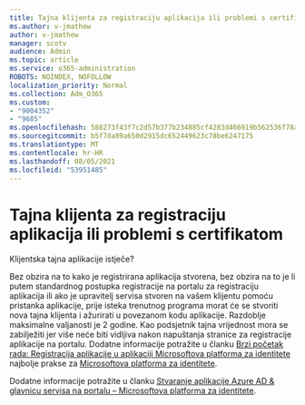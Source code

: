 ```yaml
---
title: Tajna klijenta za registraciju aplikacija ili problemi s certifikatom
ms.author: v-jmathew
author: v-jmathew
manager: scotv
audience: Admin
ms.topic: article
ms.service: o365-administration
ROBOTS: NOINDEX, NOFOLLOW
localization_priority: Normal
ms.collection: Adm_O365
ms.custom:
- "9004352"
- "9685"
ms.openlocfilehash: 588273f43f7c2d57b377b234885cf4283d466919b562536f78a64356422f9f9f
ms.sourcegitcommit: b5f7da89a650d2915dc652449623c78be6247175
ms.translationtype: MT
ms.contentlocale: hr-HR
ms.lasthandoff: 08/05/2021
ms.locfileid: "53951485"
---
```

# <a name="app-registration-client-secret-or-certificate-issues"></a>Tajna klijenta za registraciju aplikacija ili problemi s certifikatom

Klijentska tajna aplikacije istječe?

Bez obzira na to kako je registrirana aplikacija stvorena, bez obzira na to je li putem standardnog postupka registracije na portalu za registraciju aplikacija ili ako je upravitelj servisa stvoren na vašem klijentu pomoću pristanka aplikacije, prije isteka trenutnog programa morat će se stvoriti nova tajna klijenta i ažurirati u povezanom kodu aplikacije. Razdoblje maksimalne valjanosti je 2 godine. Kao podsjetnik tajna vrijednost mora se zabilježiti jer više neće biti vidljiva nakon napuštanja stranice za registracije aplikacije na portalu. Dodatne informacije potražite u članku [Brzi početak rada: Registracija aplikacije u aplikaciji Microsoftova platforma za identitete](https://docs.microsoft.com/azure/active-directory/develop/quickstart-register-app) najbolje prakse za [Microsoftova platforma za identitete](https://docs.microsoft.com/azure/active-directory/develop/identity-platform-integration-checklist#security).

Dodatne informacije potražite u članku [Stvaranje aplikacije Azure AD & glavnicu servisa na portalu – Microsoftova platforma za identitete](https://docs.microsoft.com/azure/active-directory/develop/howto-create-service-principal-portal).
